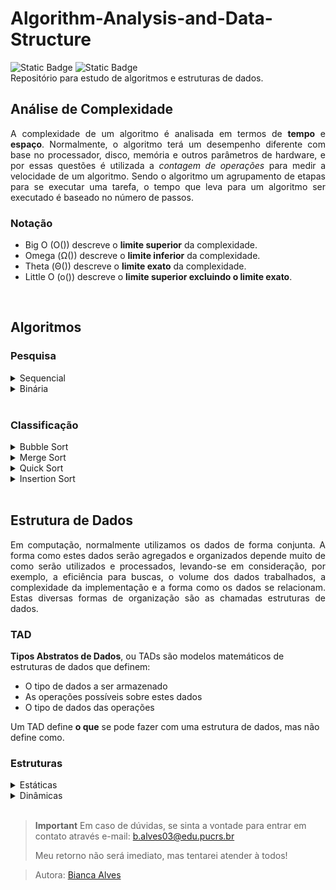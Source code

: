 # Algorithm-Analysis-and-Data-Structure
<div>
  <img alt="Static Badge" src="https://img.shields.io/badge/LICEN%C3%87A-MIT-black">
  <img alt="Static Badge" src="https://img.shields.io/badge/STATUS-Em_Desenvolvimento-yellow">
</div>
Repositório para estudo de algoritmos e estruturas de dados.
<br>

## Análise de Complexidade
<p align="justify">A complexidade de um algoritmo é analisada em termos de <strong>tempo</strong> e <strong>espaço</strong>. Normalmente, o algoritmo terá um desempenho diferente com base no processador, disco, memória e outros parâmetros de hardware, e por essas questões é utilizada a <i>contagem de operações</i> para medir a velocidade de um algoritmo. Sendo o algoritmo um agrupamento de etapas para se executar uma tarefa, o tempo que leva para um algoritmo ser executado é baseado no número de passos.</p>

### Notação
- Big O (O()) descreve o **limite superior** da complexidade.
- Omega (Ω()) descreve o **limite inferior** da complexidade.
- Theta (Θ()) descreve o **limite exato** da complexidade.
- Little O (o()) descreve o **limite superior excluindo o limite exato**.
<br>

## Algoritmos
### Pesquisa
<details>
  <summary markdown="span">Sequencial</summary><br>
  <p>
    <img alt="Static Badge" src="https://img.shields.io/badge/Nota%C3%A7%C3%A3o_O-n-8A2BE2">
    <img alt="Lento" src="https://img.shields.io/badge/Lento-darkred">
  </p>

> **Note**
> Pesquisa em vetores ou listas de modo sequencial, elemento por elemento, de modo que a função do tempo em relação ao número de elementos é linear, ou seja, cresce proporcionalmente.

Características
- Algoritmo simples
- Menos otimizado
- Não recomendado para manipulação de um grande volume de dados

**Exemplo:**

  arr[] = {0,4,6,7,8,32}<br>
  elemento da busca: 8<br>

  - 1º iteração:

    arr[] = {`0`,4,6,7,8,32}<br>
    `0 == 8`? Não, passa para o próximo elemento.
    
  - 2º iteração:

    arr[] = {0,`4`,6,7,8,32}<br>
    `4 == 8`? Não, passa para o próximo elemento.
    
  - 3º iteração:

    arr[] = {0,4,`6`,7,8,32}<br>
    `6 == 8`? Não, passa para o próximo elemento.
    
  - 4º iteração:

    arr[] = {0,4,6,`7`,8,32}<br>
    `7 == 8`? Não, passa para o próximo elemento.
    
  - 5º iteração:

    arr[] = {0,4,6,7,`8`,32}<br>
    `8 == 8`? Sim, interrompe a iteração e retorna o elemento.
</details>
  
<details>
  <summary markdown="span">Binária</summary><br>
  <p>
    <img alt="Notação O" src="https://img.shields.io/badge/Nota%C3%A7%C3%A3o_O-log(n)-8A2BE2" >
    <img alt="Static Badge" src="https://img.shields.io/badge/R%C3%A1pido-darkgreen">
  </p>

> **Note**
> Algoritmo de busca em vetores que segue o paradigma de Divisão e Conquista. Ela parte do pressuposto de que o vetor está ordenado e realiza sucessivas divisões do espaço de busca comparando o elemento buscado (chave) com o elemento no meio do vetor. Se o elemento do meio do vetor for a chave, a busca termina com sucesso. 
>> <p>low = 0<br>
>> high = número de elementos<br>
>> mid = (low + high) / 2
>>
>> Os referênciais operam com íncices, logo, se há o array = {1,2,3,4,5} e low = 0, low é igual ao índice 0 que contém o elemento de valor 1.</p>

Características
- Algoritmo mais sofisticado
- Melhor caso O(1)
- Mais eficiente
- Requer estruturas ordenadas

**Exemplo:**

  arr[] = {0,4,6,7,8,32}<br>
  elemento da busca: 8<br>
  mid = (0 + 5) / 2 = 2

  - 1º iteração:

    low -> elemento 0<br>
    high -> elemento 32<br>
    mid = -> elemento 6

    `8 < mid`? Se sim, high atualiza para (mid - 1).<br>
    `8 > mid`? Se sim, low atualiza para (mid + 1).


    Em nosso exemplo, 8 é maior que a referência mid, então a referência low é atualizada. Consequentemente, como delimitamos a área de busca com essa ação, a referência de mid também é atualizada.

> Atualizações:<br>
> estrutura arr[] = {7,8,32}<br>
> low = elemento 7<br>
> high = elemento 32<br>
> mid = (0 + 2) / 2 = 1 -> elemento 8</p>
    
  - 2º iteração:

    low -> elemento 7<br>
    high -> elemento 32<br>
    mid -> elemento 8

    `8 < mid`? Se sim, high atualiza para (mid - 1).<br>
    `8 > mid`? Se sim, low atualiza para (mid + 1).

    Como não é nenhum dos casos, é identificado que `mid == elemento da busca`, então mid é retornado e a pesquisa encerrada!
</details>
<br>

### Classificação
<details>
  <summary markdown="span">Bubble Sort</summary><br>
  <p>
    <img alt="Notação O" src="https://img.shields.io/badge/Nota%C3%A7%C3%A3o_O%20-%20n%C2%B2-8A2BE2">
    <img alt="Implementação" src="https://img.shields.io/badge/Implementa%C3%A7%C3%A3o-F%C3%A1cil-darkgreen">
    <img alt="Lento" src="https://img.shields.io/badge/Lento-darkred">
  </p>

> **Note**
> O algoritmo funciona sempre buscando o maior elemento, em um par usado para comparação, para o mover para direita. E após isso, fazer o mesmo com o segundo maior elemento, depois com o terceiro... continuamente, até ordenar todos elementos (ordem crescente).

Características:
  - Compara elementos adjacentes (dois a dois)
  - Não recomendado para manipulação de um grande volume de dados
  - Algoritmo estável
  - Não requer nenhum espaço de memória adicional

**Exemplo:**
  
  arr[] = {2,1,3,5,4}
  
  - 1º iteração:
    `2 > 1`? Sim, os mesmos são invertidos, arr[] = {1,2,3,5,4}

  - 2º iteração:
    `2 > 3`? Não, estado do array é mantido e o próximo elemento se torna o comparador

  - 3º iteração:
    `3 > 5`? Não, estado do array é mantido e o próximo elemento se torna o comparador

  - 4º iteração:
    `5 > 4`? Sim, os mesmos são invertidos, arr[] = {1,2,3,4,5}
  <br>

  Como não há mais elementos para realizar comparação, é compreendido que o array se encontra completamente ordenado.

  ___

<p align="center">
  <img src="https://github.com/Bialves/Algorithm-Analysis-and-Data-Structure/assets/77895233/232e3368-5e81-4f67-a38b-2ed6fa420a1b" width="380" height="240">
</p>
</details>

<details>
  <summary markdown="span">Merge Sort</summary><br>
  <p>
    <img alt="Notação O" src="https://img.shields.io/badge/Nota%C3%A7%C3%A3o_O-n_log(n)-8A2BE2" >
    <img alt="Implementação" src="https://img.shields.io/badge/Implementa%C3%A7%C3%A3o-Dif%C3%ADcil-darkred" >
    <img alt="Static Badge" src="https://img.shields.io/badge/R%C3%A1pido-darkgreen">
  </p>
  
> **Note**
> Funciona dividindo uma matriz em submatrizes menores, classificando cada submatriz e, em seguida, mesclando as submatrizes classificadas novamente para formar a matriz classificada final.

Características:
  - Desempenho garantido no pior caso (limite superior igual ao limite inferior)
  - Algoritmo estável
  - Algoritmo recursivo
  - Gasto extra de memória

**Exemplo:**
  
  [12,31,25,8,32,17,40,42]
  
#### Etapa de Divisão
  - 1º iteração: primeiro divida a matriz dada em duas metades, conforme **mid = número de elementos / 2**, ou seja, mid = 8 / 2 = 4.
    
    `[12,31,25,8]`   `[32,17,40,42]`
    
  - 2º iteração: novamente divida essas duas matrizes em metades. Como eles são de tamanho 4, então divida-os em novas matrizes de tamanho 2.

    `[12,31]`   `[25,8]`   `[32,17]`   `[40,42]`

  - 3º iteração: agora, novamente divida essas matrizes para obter o valor atômico que não pode ser mais dividido.

    `[12]`   `[31]`   `[25]`   `[8]`   `[32]`   `[17]`   `[40]`   `[42]`
    <br><br>

#### Etapa de Merge
Agora, combine-os da mesma maneira que foram quebrados. Na combinação, primeiro compare o elemento de cada matriz e, em seguida, combine-os em outra matriz em ordem classificada.
  
  - 4º iteração:

    `[12,31]`   [25]   [8]   [32]   [17]   [40]   [42]

  - 5º iteração:

    [12,31]   `[8,25]`   [32]   [17]   [40]   [42]

  - 6º iteração:

    [12,31]   [8,25]   `[17,32]`   [40]   [42]

  - 7º iteração:

    [12,31]   [8,25]   [17,32]   `[40,42]`

  - 8º iteração: agora compare as matrizes com dois valores de dados e mescle-os em uma matriz de valores encontrados em ordem classificada.

    `[8,12,25,31]`   `[17,32,40,42]`

  - 9º iteração: por fim, há uma fusão final das matrizes.
    
    `[8,12,17,25,31,32,40,42]`
    
  ___

<p align="center">
  <img src="https://github.com/Bialves/Algorithm-Analysis-and-Data-Structure/assets/77895233/6237be86-8bbd-44a7-8b19-09d9e970086a" width="380" height="240">
</p>
        
</details>

<details>
  <summary markdown="span">Quick Sort</summary><br>
  <p>
    <img alt="Notação O" src="https://img.shields.io/badge/Nota%C3%A7%C3%A3o_O-n_log(n)-8A2BE2" >
    <img alt="Implementação" src="https://img.shields.io/badge/Implementa%C3%A7%C3%A3o-Dif%C3%ADcil-darkred" >
    <img alt="Static Badge" src="https://img.shields.io/badge/R%C3%A1pido-darkgreen">
  </p>

> **Note**
> Classificação baseada no algoritmo **Dividir e Conquistar** que escolhe um elemento como um pivô e particiona a matriz dada em torno do pivô escolhido, colocando o pivô em sua posição correta na matriz classificada.

Características:
  - Algoritmo instável (pior caso O(n²))
  - Algoritmo recursivo
  - Trabalha com referência (pivô)

A primeira etapa do Quick Sort é a partição. A partição é feita recursivamente em cada lado do pivô depois que o pivô é colocado em sua posição correta e isso finalmente classifica a matriz.

O pivô pode ser escolhido de diversos modos, mas aqui usaremos a lógica de definir o pivô sempre como o elemento do meio de uma matriz (pivô = número de elementos \ 2).
  
**Exemplo:**
  
  [10,80,30,90,40,50,70]

  pivô = 7 \ 2 = 3... lembrando que há posição 0, o elemento de valor 90 é o 3º elemento da matriz.

  - 1º iteração: alocamos todos os elementos de valor menor que o do nosso pivô a esquerda e os maiores a direita.

    <p align="center">
      pivô<br>
      [90]
    </p>

    <p align="letf">
     esquerda -> [10,80,30,40,50,70]
    </p>

Agora, basta realizar o mesmo passo a passo com as submatrizes formadas, até não ser mais possível particionar.

  - 2º iteração:

    `[10,80,30,40,50,70]`
    
    <p align="center">
      pivô<br>
      [40]
    </p>

  <div>
    <p align="letf">
      esquerda -> [10,30]
    </p>
    <p align="right">
      [80,50,70] <- direita
    </p>
  </div>

  - 3º iteração:
    
    `[10,30]`<br>
    Como a submatriz possui apenas 2 elementos, qualquer um dos dois pode ser pivô.

    <p align="center">
      pivô<br>
      [10]
    </p>

    <p align="right">
      [30] <- direita
    </p>
    
  - 4º iteração:
    
    `[80,50,70]`

    <p align="center">
      pivô<br>
      [50]
    </p>

    <p align="right">
      [80,70] <- direita
    </p>

  - 5º iteração:
    
    `[80,70]`

    <p align="center">
      pivô<br>
      [70]
    </p>

    <p align="right">
      [80] <- direita
    </p>
<br>
<br>

Agora que não é mais possível realizar partições, se for agrupado novamente os elementos conforme a ordem que os organizamos após as iterações, obteremos: `[10,30,40,50,70,80,90]`

 ___

<p align="center">
  <img src="https://github.com/Bialves/Algorithm-Analysis-and-Data-Structure/assets/77895233/3cecfe12-3c21-4c0d-8d7b-e915e2e83afb" width="380" height="240">
</p>
  
</details>

<details>
  <summary markdown="span">Insertion Sort</summary><br>
  <p>
    <img alt="Notação O" src="https://img.shields.io/badge/Nota%C3%A7%C3%A3o_O%20-%20n%C2%B2-8A2BE2">
    <img alt="Static Badge" src="https://img.shields.io/badge/Implementa%C3%A7%C3%A3o-M%C3%A9dio-yellow">
    <img alt="Lento" src="https://img.shields.io/badge/Lento-darkred">
  </p>

> **Note**
> Funciona de forma semelhante à maneira como você classifica as cartas de baralho em suas mãos. O array é virtualmente dividido em uma parte classificada e uma não classificada. Os valores da peça não classificada são selecionados e colocados na posição correta na parte classificada.

Características:
  - In-place: Apenas requer uma quantidade constante de O(1) espaço de memória adicional
  - Algoritmo estável
  - Muitas trocas, e menos comparações

**Exemplo:**

  arr[] = {12, 11, 13, 5, 6}

  - 1º iteração: inicialmente, os dois primeiros elementos da matriz são comparados na classificação de inserção.

    {`12,11`,13,5,6}

    `12 < 11 || 11 < 12`? Os mesmos são invertidos, arr[] = {11,12,13,5,6}

  - 2º iteração: agora, passe para os próximos dois elementos e compare-os

    {11,`12,13`,5,6}

    `12 < 13 || 13 < 12`? Estado do array é mantido e o próximo elemento se torna o comparador

  - 3º iteração:

    {11,12,`13,5`,6}

    `13 < 5 || 5 < 13`? Os mesmos são invertidos, arr[] = {11,12,5,13,6}
  
    Após a troca, os elementos 12 e 5 não são classificados, portanto, trocam novamente.
    
    {11,`12,5`,13,6}
    
    arr[] = {11,5,12,13,6}
    
    Aqui, novamente 11 e 5 não são classificados, portanto, troque novamente.
    
    {`11,5`,12,13,6}

    arr[] = {5,11,12,13,6}

    Aqui, novamente 11 e 5 não são classificados, portanto, troque novamente.
    
    {`11,5`,12,13,6}

    arr[] = {5,11,12,13,6}

  - 4º iteração:
     
    {5,11,12,`13,6`}

    `13 < 6 || 6 < 13`? Os mesmos são invertidos, arr[] = {5,11,12,6,13}

    Agora, 6 é menor que 12, portanto, troque novamente.

    {5,11,`12,6`,13}

    arr[] = {5,11,6,12,13}

    Aqui, também a troca faz 11 e 6 não classificados, portanto, troque novamente.

    {5,`11,6`,12,13}

    arr[] = {5,6,11,12,13}

Finalmente a estrutura está ordenada.

  ___

  <p align="center">
    <img src="https://github.com/Bialves/Algorithm-Analysis-and-Data-Structure/assets/77895233/b977d88b-06c4-4a12-960f-f5a84e59f097" width="380" height="240">
  </p>

</details>
<br>

## Estrutura de Dados
<p align="justify">
Em computação, normalmente utilizamos os dados de forma conjunta. A forma como estes dados serão agregados e organizados depende muito de como serão utilizados e processados, levando-se em consideração, por exemplo, a eficiência para buscas, o volume dos dados trabalhados, a complexidade da implementação e a forma como os dados se relacionam. Estas diversas formas de organização são as chamadas estruturas de dados.
</p>

### TAD
**Tipos Abstratos de Dados**, ou TADs são modelos matemáticos de estruturas de dados que definem:
- O tipo de dados a ser armazenado
- As operações possíveis sobre estes dados
- O tipo de dados das operações
  
Um TAD define **o que** se pode fazer com uma estrutura de dados, mas não define como.

### Estruturas
<details>
  <summary markdown="span">Estáticas</summary>
  <details>
    <summary markdown="span">Array</summary><br>
    
  > **Note**
  > São objetos de recipientes que contém um número fixo de valores de um único tipo. O comprimento de um array é estabelecido quando criado, sendo que após a criação o seu comprimento fica fixo.

  #### Notação O
  - Inserção:
    <p>
      <img alt="Static Badge" src="https://img.shields.io/badge/O(1)-8A2BE2"> OU 
      <img alt="Static Badge" src="https://img.shields.io/badge/O(n)-8A2BE2">
    </p>
    
      > Inserções no fim da matriz possuem O(1), no início e no meio são O(n)

   - Remoção:
    <p>
      <img alt="Static Badge" src="https://img.shields.io/badge/O(1)-8A2BE2"> OU 
      <img alt="Static Badge" src="https://img.shields.io/badge/O(n)-8A2BE2">
    </p>
    
      > Remoções no fim da matriz possuem O(1), no início e no meio são O(n)

   - Pesquisa:
    <p>
      <img alt="Static Badge" src="https://img.shields.io/badge/O(n)-8A2BE2">
    </p>
  
      > Pesquisa é considerado O(n), porque no pior caso (matriz ordenada) é necessário percorrer n elementos de um matriz até encontrar o desejado.

   - Acesso:
    <p>
      <img alt="Static Badge" src="https://img.shields.io/badge/O(1)-8A2BE2">
    </p>
    
      > Acessos são O(1), pois matrizes alocam espaços físicos na memória e guardam referências para os mesmos, então o seu acesso é rápido em comparação com demais estruturas.
  </details>

  <details>
   <summary markdown="span">Pilha</summary><br>

  > **Note**
  > Estrutura de dados básica que fornece a lógica conhecida por LIFO - Last In, First out. Isso significa que o último dado adicionado a estrutura será o primeiro removido dela e por isso foca a entrada e saída de dados na mesma ponta do vetor/lista.

  #### Notação O
  - Inserção:
    <p>
      <img alt="Static Badge" src="https://img.shields.io/badge/O(1)-8A2BE2">
    </p>
    
      > Inserções possuem O(1), afinal, ocorrem apenas no topo

   - Remoção:
    <p>
      <img alt="Static Badge" src="https://img.shields.io/badge/O(1)-8A2BE2">
    </p>
    
      > Remoções possuem O(1), afinal, ocorrem apenas no topo

   - Acesso:
    <p>
      <img alt="Static Badge" src="https://img.shields.io/badge/O(n)-8A2BE2">
    </p>
  </details>
  
</details>

<details>
  <summary markdown="span">Dinâmicas</summary>
  <details>
    <summary markdown="span">ArrayList</summary><br>

  > **Note**
  > Classe Java implementada usando a interface List. Java ArrayList, como o nome sugere, fornece a funcionalidade de uma matriz dinâmica onde o tamanho não é fixo como uma matriz comum (array). Também como parte da estrutura de coleção, ele tem muitos recursos não disponíveis com arrays - métodos específicos.


  #### Notação O
  Semelhante ao Array.
  </details>
  
  <details>
    <summary markdown="span">LinkedList</summary><br>

  > **Note**
  > Consiste em nodos onde cada nodo contém dados e uma referência ao próximo nodo da lista. Ao contrário de uma matriz, os dados não são armazenados em um bloco contíguo de memória e não têm um tamanho fixo. Em vez disso, ele consiste em vários blocos de memória em endereços diferentes.

<img src="https://github.com/Bialves/Algorithm-Analysis-and-Data-Structure/assets/77895233/d96198bd-8093-4ef8-98d1-8287ce0aae80" width="440px" height="130" align="right">

<img src="https://github.com/Bialves/Algorithm-Analysis-and-Data-Structure/assets/77895233/e367cb87-9b8d-4fc8-91e0-2e304850ab27" width="350" height="120" align="left"><br>
<br>
<br>
<br>
<br>
<br>

  #### Notação O
  - Inserção:
    <p>
      <img alt="Static Badge" src="https://img.shields.io/badge/O(1)-8A2BE2"> OU 
      <img alt="Static Badge" src="https://img.shields.io/badge/O(n)-8A2BE2">
    </p>
    
      > Inserções no início da lista possuem O(1), no fim e no meio são O(n)

   - Remoção:
    <p>
      <img alt="Static Badge" src="https://img.shields.io/badge/O(1)-8A2BE2"> OU 
      <img alt="Static Badge" src="https://img.shields.io/badge/O(n)-8A2BE2">
    </p>
    
      > Remoções no início da lista possuem O(1), no fim e no meio são O(n)

   - Pesquisa:
    <p>
      <img alt="Static Badge" src="https://img.shields.io/badge/O(n)-8A2BE2">
    </p>
  
      > Pesquisa é considerado O(n), porque no pior caso é necessário percorrer n elementos de um lista até encontrar o desejado

   - Acesso:
    <p>
      <img alt="Static Badge" src="https://img.shields.io/badge/O(n)-8A2BE2">
    </p>
    
      > Acessos são O(n), pois ao contrário de matrizes, é necessário percorrer toda a lista para chegar ao elemento desejado
  </details>

  <details>
   <summary markdown="span">Fila</summary><br>

  > **Note**
  > Estrutura de dados com um controle definido pela lógica FIFO - First In, Last Out. Esse controle quer dizer que os dados contidos nela só podem entrar apenas por uma ponta e deverão sair pela outra. Com isso, garante-se que o primeiro dado que entrou será o primeiro a sair da fila.

  #### Notação O
  - Inserção:
    <p>
      <img alt="Static Badge" src="https://img.shields.io/badge/O(1)-8A2BE2">
    </p>
    
      > Inserções possuem O(1), pois são realizadas na extremidade de uma lista

   - Remoção:
    <p>
      <img alt="Static Badge" src="https://img.shields.io/badge/O(1)-8A2BE2">
    </p>
    
      > Remoções possuem O(1), pois são realizadas na extremidade de uma lista

   - Pesquisa:
    <p>
      <img alt="Static Badge" src="https://img.shields.io/badge/O(n)-8A2BE2">
    </p>
  
      > Pesquisa é considerado O(n), porque no pior caso é necessário percorrer n elementos de um lista até encontrar o desejado

   - Acesso:
    <p>
      <img alt="Static Badge" src="https://img.shields.io/badge/O(n)-8A2BE2">
    </p>
  </details>

  <details>
   <summary markdown="span">Tree</summary><br>
    
  > 🚧 Em desenvolvimento...
  </details>
</details>
<br>

> **Important**
> Em caso de dúvidas, se sinta a vontade para entrar em contato através e-mail: b.alves03@edu.pucrs.br
>
> Meu retorno não será imediato, mas tentarei atender à todos!

> Autora: [Bianca Alves](https://github.com/Bialves) 
